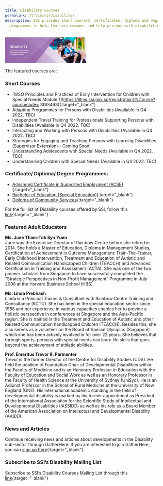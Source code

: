 ```yaml
---
title: Disability Courses
permalink: /training/disability/
description: SSI provides short courses, certificates, diploma and degree
  programmes to help learners empower and help persons with disabilities.
---
```

![Social Service Institute (SSI) Singapore - Disability Care / Special Needs Courses](/images/training/disability_SSI_header-banner-757-x-239px4.jpg)

The featured courses are:

### **Short Courses**

-   [WSQ Principles and Practices of Early Intervention for Children with Special Needs Module 1](https://iltms.ssi.gov.sg/registration/#/Course?coursecode= SDIS463){:target="_blank"}   
-   Adapting Programmes for Persons with Disabilities (Available in Q4 2022. TBC) 
-   Independent Travel Training for Professionals Supporting Persons with Disabilities (Available in Q4 2022. TBC) 
-   Interacting and Working with Persons with Disabilities (Available in Q4 2022. TBC)   
-   Strategies for Engaging and Teaching Persons with Learning Disabilities (Supervisor Extension) - Coming Soon!
-   Understanding Adolescents with Special Needs (Available in Q4 2022. TBC)   
-   Understanding Children with Special Needs (Available in Q4 2022. TBC)

### **Certificate/ Diploma/ Degree Programmes:**

-  [Advanced Certificate in Supported Employment (ACSE)](/training/cet-programmes/advance-certificate-in-supported-employment/){:target="_blank"}   
-   [Bachelor of Education (Special Education)](/training/cet-programmes/bachelor-of-education-(special-education)/){:target="_blank"}   
-   [Diploma of Community Services](/training/cet-programmes/diploma-of-community-services/){:target="_blank"}   

For the full list of Disability courses offered by SSI, follow this  [link](https://e-services.ncss.gov.sg/Training/Course/TemplateSearch?Filter.Keyword=&Filter.CourseDatesString=&Filter.TypeOfCourse.Value=&Filter.TypeOfCourse.Label=&Filter.CourseSubCategory.Id=f4f837bd-290c-e611-810d-000c29e3b091&Filter.CourseSubCategory.LogicalName=nis_coursesubcategory&Filter.CourseSubCategory.Name=Disability&Filter.CourseSubCategory.ToRemove=){:target="_blank"}   .

### **Featured Adult Educators**

**Ms. June Tham-Toh Syn Yuen**  
June was the Executive Director of Rainbow Centre before she retired in 2014. She holds a Master of Education, Diploma in Management Studies, Certification of Achievement in Outcome Management: Train-The-Trainer, Early Childhood Intervention, Treatment and Education of Autistic and Related Communication Handicapped Children (TEACCH) and Advanced Certification in Training and Assessment (ACTA). She was one of the two pioneer scholars from Singapore to have successfully completed the “Strategic Perspectives in Non-Profit Management” Programme in July 2008 at the Harvard Business School (HBS).  
  
**Ms. Linda Prebhash**  
Linda is a Principal Trainer & Consultant with Rainbow Centre Training and Consultancy (RCTC). She has been in the special education sector since 1988 and her experience in various capacities enables her to provide a holistic perspective in conferences at Singapore and the Asia-Pacific region. She is trained in the Treatment and Education of Autistic and other Related Communication handicapped Children (TEACCH). Besides this, she also serves as a volunteer on the Board of Special Olympics (Singapore) which she has been actively involved in for over 22 years. She believes that through sports, persons with special needs can learn life skills that goes beyond the achievement of athletic abilities.  
  
**Prof. Emeritus Trevor R. Parmenter**  
Trevor is the former Director of the Centre for Disability Studies (CDS). He held the position of Foundation Chair of Developmental Disabilities within the Faculty of Medicine and is an Honorary Professor in Education with the Faculty of Education and Social Work as well as an Honorary Professor in the Faculty of Health Science at the University of Sydney (UniSyd). He is an Adjunct Professor in the School of Rural Medicine at the University of New England (UNE). His international academic standing in the field of developmental disability is marked by his former appointment as President of the International Association for the Scientific Study of Intellectual and Developmental Disabilities (IASSIDD) as well as his role as a Board Member of the American Association on Intellectual and Developmental Disability (AAIDD).

### **News and Articles**

Continue receiving news and articles about developments in the Disability sub-sector through GatherHere. If you are interested to join GatherHere, you can [sign up here](https://go.gov.sg/gh-signup){:target="_blank"}.

### **Subscribe to SSI’s Disability Mailing List**

Subscribe to SSI’s Disability Courses Mailing List through this [link](https://form.gov.sg/606d885c443a2c0011794b5c){:target="_blank"}